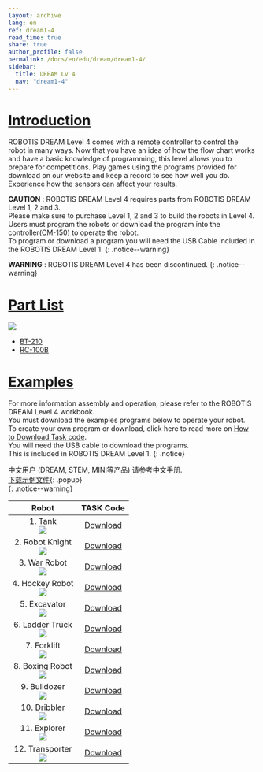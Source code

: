 ```yaml
---
layout: archive
lang: en
ref: dream1-4
read_time: true
share: true
author_profile: false
permalink: /docs/en/edu/dream/dream1-4/
sidebar:
  title: DREAM Lv 4
  nav: "dream1-4"
---
```


# [Introduction](#introduction)

ROBOTIS DREAM Level 4 comes with a remote controller to control the robot in many ways. Now that you have an idea of how the flow chart works and have a basic knowledge of programming, this level allows you to prepare for competitions. Play games using the programs provided for download on our website and keep a record to see how well you do. Experience how the sensors can affect your results.

**CAUTION** : ROBOTIS DREAM Level 4 requires parts from ROBOTIS DREAM Level 1, 2 and 3.  
Please make sure to purchase Level 1, 2 and 3 to build the robots in Level 4.  
Users must program the robots or download the program into the controller([CM-150]) to operate the robot.  
To program or download a program you will need the USB Cable included in the ROBOTIS DREAM Level 1.
{: .notice--warning}

**WARNING** : ROBOTIS DREAM Level 4 has been discontinued.
{: .notice--warning}

# [Part List](#part-list)

![](/assets/images/edu/dream/dream1-4_partlist_en.jpg)

- [BT-210]
- [RC-100B]


# [Examples](#examples)

For more information assembly and operation, please refer to the ROBOTIS DREAM Level 4 workbook.  
You must download the examples programs below to operate your robot.  
To create your own program or download, click here to read more on [How to Download Task code].  
You will need the USB cable to download the programs.  
This is included in ROBOTIS DREAM Level 1.
{: .notice}

中文用户 (DREAM, STEM, MINI等产品) 请参考中文手册.  
[下载示例文件]{: .popup}  
{: .notice--warning}

|                                    Robot                                    |     TASK Code     |
|:---------------------------------------------------------------------------:|:-----------------:|
|        1. Tank<br />![](/assets/images/edu/dream/dream1-4_tank.jpg)         | [Download][ex_01] |
| 2. Robot Knight<br />![](/assets/images/edu/dream/dream1-4_robotknight.jpg) | [Download][ex_02] |
|    3. War Robot<br />![](/assets/images/edu/dream/dream1-4_warrobot.jpg)    | [Download][ex_03] |
| 4. Hockey Robot<br />![](/assets/images/edu/dream/dream1-4_hockeyrobot.jpg) | [Download][ex_04] |
|   5. Excavator<br />![](/assets/images/edu/dream/dream1-4_excavator.jpg)    | [Download][ex_05] |
| 6. Ladder Truck<br />![](/assets/images/edu/dream/dream1-4_laddertruck.jpg) | [Download][ex_06] |
|    7. Forklift<br />![](/assets/images/edu/dream/dream1-4_forklift.jpg)     | [Download][ex_07] |
| 8. Boxing Robot<br />![](/assets/images/edu/dream/dream1-4_boxingrobot.jpg) | [Download][ex_08] |
|   9. Bulldozer<br />![](/assets/images/edu/dream/dream1-4_bulldozer.jpg)    | [Download][ex_09] |
|    10. Dribbler<br />![](/assets/images/edu/dream/dream1-4_dribbler.jpg)    | [Download][ex_10] |
|    11. Explorer<br />![](/assets/images/edu/dream/dream1-4_explorer.jpg)    | [Download][ex_11] |
| 12. Transporter<br />![](/assets/images/edu/dream/dream1-4_transporter.jpg) | [Download][ex_12] |

[CM-150]: /docs/en/parts/controller/cm-150/
[BT-210]: /docs/en/parts/communication/bt_210/
[RC-100B]: /docs/en/parts/communication/rc-100/
[USB Downloader(LN-101)]: /docs/en/parts/interface/ln-101/
[How to Download Task code]: /docs/en/faq/download_task_code/
[ex_01]: http://www.robotis.com/service/download.php?no=1569
[ex_02]: http://www.robotis.com/service/download.php?no=1567
[ex_03]: http://www.robotis.com/service/download.php?no=1571
[ex_04]: http://www.robotis.com/service/download.php?no=1568
[ex_05]: http://www.robotis.com/service/download.php?no=1563
[ex_06]: http://www.robotis.com/service/download.php?no=1566
[ex_07]: http://www.robotis.com/service/download.php?no=1565
[ex_08]: http://www.robotis.com/service/download.php?no=891
[ex_09]: http://www.robotis.com/service/download.php?no=1561
[ex_10]: http://www.robotis.com/service/download.php?no=1562
[ex_11]: http://www.robotis.com/service/download.php?no=1564
[ex_12]: http://www.robotis.com/service/download.php?no=1570
[下载示例文件]: /docs/en/popup/dream1-4_example_cn/
